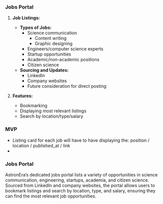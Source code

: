 ### Jobs Portal

1. **Job Listings:**
   - **Types of Jobs:**
     - Science communication
       - Content writing
       - Graphic designing
     - Engineers/computer science experts
     - Startup opportunities
     - Academic/non-academic positions
     - Citizen science
   - **Sourcing and Updates:**
     - LinkedIn
     - Company websites
     - Future consideration for direct posting

2. **Features:**
   - Bookmarking
   - Displaying most relevant listings
   - Search by location/type/salary



### MVP

- Listing card for each job will have to have displaying the: position / location / published_at / link
- 


### Jobs Portal

AstronEra’s dedicated jobs portal lists a variety of opportunities in science communication, engineering, startups, academia, and citizen science. Sourced from LinkedIn and company websites, the portal allows users to bookmark listings and search by location, type, and salary, ensuring they can find the most relevant job opportunities.

